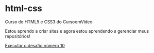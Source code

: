 # html-css
 Curso de HTML5 e CSS3 do CursoemVideo

 Estou aprendo a criar sites e agora estou aprendendo a gerenciar meus repositórios!

 <a href="https://gabrielhenriquemoreira.github.io/html-css/Desafios/d010/Android.html">Executar o desafio número 10</a>
